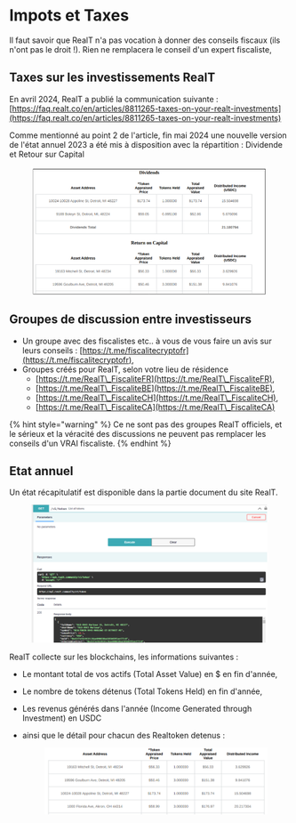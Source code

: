 # Impots et Taxes

Il faut savoir que RealT n'a pas vocation à donner des conseils fiscaux (ils n'ont pas le droit !). Rien ne remplacera le conseil d'un expert fiscaliste,&#x20;

## Taxes sur les investissements RealT

En avril 2024, RealT a publié la communication suivante :\
[https://faq.realt.co/en/articles/8811265-taxes-on-your-realt-investments](https://faq.realt.co/en/articles/8811265-taxes-on-your-realt-investments)

Comme mentionné au point 2 de l'article, fin mai 2024 une nouvelle version de l'état annuel 2023 a été mis à disposition avec la répartition : Dividende et Retour sur Capital

<figure><img src="../.gitbook/assets/image (1) (1) (1) (1) (1) (1) (1) (1) (1).png" alt="" width="563"><figcaption></figcaption></figure>

## Groupes de discussion entre investisseurs&#x20;

* Un groupe avec des fiscalistes etc.. à vous de vous faire un avis sur leurs conseils : [https://t.me/fiscalitecryptofr](https://t.me/fiscalitecryptofr),
* Groupes créés pour RealT, selon votre lieu de résidence
  * [https://t.me/RealT\_FiscaliteFR](https://t.me/RealT\_FiscaliteFR),
  * [https://t.me/RealT\_FiscaliteBE](https://t.me/RealT\_FiscaliteBE),
  * [https://t.me/RealT\_FiscaliteCH](https://t.me/RealT\_FiscaliteCH),
  * [https://t.me/RealT\_FiscaliteCA](https://t.me/RealT\_FiscaliteCA)

{% hint style="warning" %}
Ce ne sont pas des groupes RealT officiels, et le sérieux et la véracité des discussions ne peuvent pas remplacer les conseils d'un VRAI fiscaliste.
{% endhint %}

## Etat annuel

Un état récapitulatif est disponible dans la partie document du site RealT.

<figure><img src="../.gitbook/assets/image (145).png" alt=""><figcaption></figcaption></figure>

RealT collecte sur les blockchains, les informations suivantes :&#x20;

* Le montant total de vos actifs (Total Asset Value) en $ en fin d'année,
* Le nombre de tokens détenus (Total Tokens Held) en fin d'année,
* Les revenus générés dans l'année (Income Generated through Investment) en USDC
*   ainsi que le détail pour chacun des Realtoken detenus :&#x20;

    <figure><img src="../.gitbook/assets/image (266).png" alt="" width="563"><figcaption></figcaption></figure>
